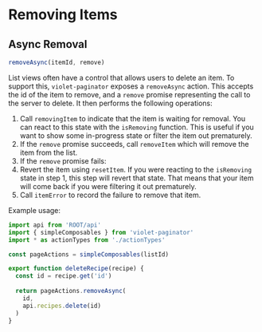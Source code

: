 # Removing Items

## Async Removal

```javascript
removeAsync(itemId, remove)
```

List views often have a control that allows users to delete an item. To support this, `violet-paginator` exposes a `removeAsync` action. This accepts the id of the item to remove, and a `remove` promise representing the call to the server to delete. It then performs the following operations:

1. Call `removingItem` to indicate that the item is waiting for removal. You can react to this state with the `isRemoving` function. This is useful if you want to show some in-progress state or filter the item out prematurely.
2. If the `remove` promise succeeds, call `removeItem` which will remove the item from the list.
3. If the `remove` promise fails:
  4.  Revert the item using `resetItem`. If you were reacting to the `isRemoving` state in step 1, this step will revert that state. That means that your item will come back if you were filtering it out prematurely.
  4. Call `itemError` to record the failure to remove that item.


Example usage:

```javascript
import api from 'ROOT/api'
import { simpleComposables } from 'violet-paginator'
import * as actionTypes from './actionTypes'

const pageActions = simpleComposables(listId)

export function deleteRecipe(recipe) {
  const id = recipe.get('id')
  
  return pageActions.removeAsync(
    id,
    api.recipes.delete(id)
  )
}
```
